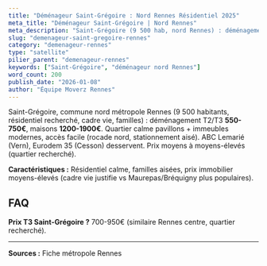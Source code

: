 ```yaml
---
title: "Déménageur Saint-Grégoire : Nord Rennes Résidentiel 2025"
meta_title: "Déménageur Saint-Grégoire | Nord Rennes"
meta_description: "Saint-Grégoire (9 500 hab, nord Rennes) : déménagement 550-750€ T2/T3, quartier résidentiel recherché, pavillons + immeubles. Accès facile."
slug: "demenageur-saint-gregoire-rennes"
category: "demenageur-rennes"
type: "satellite"
pilier_parent: "demenageur-rennes"
keywords: ["Saint-Grégoire", "déménageur nord Rennes"]
word_count: 200
publish_date: "2026-01-08"
author: "Équipe Moverz Rennes"
---
```


Saint-Grégoire, commune nord métropole Rennes (9 500 habitants, résidentiel recherché, cadre vie, familles) : déménagement T2/T3 **550-750€**, maisons **1200-1900€**. Quartier calme pavillons + immeubles modernes, accès facile (rocade nord, stationnement aisé). ABC Lemarié (Vern), Eurodem 35 (Cesson) desservent. Prix moyens à moyens-élevés (quartier recherché).

**Caractéristiques :** Résidentiel calme, familles aisées, prix immobilier moyens-élevés (cadre vie justifie vs Maurepas/Bréquigny plus populaires).

## FAQ

**Prix T3 Saint-Grégoire ?**
700-950€ (similaire Rennes centre, quartier recherché).

---
**Sources :** Fiche métropole Rennes

